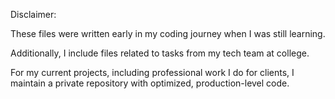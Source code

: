 Disclaimer:

These files were written early in my coding journey when I was still learning.

Additionally, I include files related to tasks from my tech team at college.

For my current projects, including professional work I do for clients, 
I maintain a private repository with optimized, production-level code.

